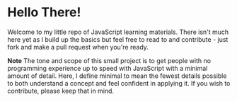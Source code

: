# Hello There!
Welcome to my little repo of JavaScript learning materials. There isn't
much here yet as I build up the basics but feel free to read to and
contribute - just fork and make a pull request when you're ready.

**Note** The tone and scope of this small project is to get people with
no programming experience up to speed with JavaScript with a minimal
amount of detail. Here, I define minimal to mean the fewest details
possible to both understand a concept and feel confident in applying it. If you wish to contribute, please keep that in mind.
